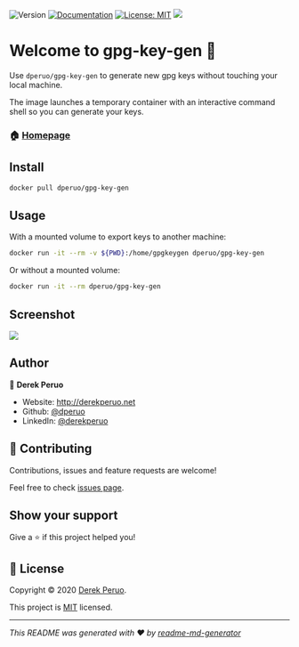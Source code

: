 ![Version](https://img.shields.io/badge/version-20.10-blue.svg?style=for-the-badge)
[![Documentation](https://img.shields.io/badge/documentation-yes-orange.svg?style=for-the-badge)](https://hub.docker.com/repository/docker/dperuo/gpg-key-gen)
[![License: MIT](https://img.shields.io/badge/License-MIT-yellow.svg?style=for-the-badge)](https://github.com/dperuo/dockerfiles/blob/master/LICENSE)
![](https://img.shields.io/github/last-commit/dperuo/dockerfiles?style=for-the-badge)

# Welcome to gpg-key-gen 👋

Use `dperuo/gpg-key-gen` to generate new gpg keys without touching your local machine. 

The image launches a temporary container with an interactive command shell so you can generate your keys.

### 🏠 [Homepage](https://hub.docker.com/r/dperuo/gpg-key-gen)

## Install

```sh
docker pull dperuo/gpg-key-gen
```

## Usage

With a mounted volume to export keys to another machine:

```sh
docker run -it --rm -v ${PWD}:/home/gpgkeygen dperuo/gpg-key-gen
```

Or without a mounted volume:

```sh
docker run -it --rm dperuo/gpg-key-gen
```

## Screenshot

![](https://p66.f3.n0.cdn.getcloudapp.com/items/E0uqW5pW/screenshot-gpg-key-gen.png)

## Author

👤 **Derek Peruo**

* Website: http://derekperuo.net
* Github: [@dperuo](https://github.com/dperuo)
* LinkedIn: [@derekperuo](https://linkedin.com/in/derekperuo)

## 🤝 Contributing

Contributions, issues and feature requests are welcome!

Feel free to check [issues page](https://github.com/dperuo/dockerfiles/issues). 

## Show your support

Give a ⭐️ if this project helped you!


## 📝 License

Copyright © 2020 [Derek Peruo](https://github.com/dperuo).

This project is [MIT](https://github.com/dperuo/dockerfiles/blob/master/LICENSE) licensed.

***
_This README was generated with ❤️ by [readme-md-generator](https://github.com/kefranabg/readme-md-generator)_
